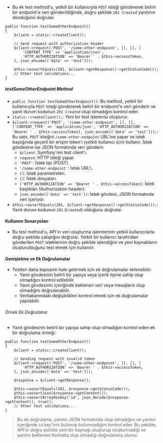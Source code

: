 + Bu ek test method'u, yetkili bir kullanıcıyla `POST` isteği göndererek belirli bir endpoint'e veri gönderildiğinde, doğru şekilde `201 Created` yanıtının döndüğünü doğrular.
~~~~~~~
public function testSomeOtherEndpoint()
{
    $client = static::createClient();

    // Send request with authorization header
    $client->request('POST', '/some-other-endpoint', [], [], [
        'CONTENT_TYPE' => 'application/json',
        'HTTP_AUTHORIZATION' => 'Bearer ' . $this->accessToken,
    ], json_encode(['data' => 'test']));

    $this->assertEquals(201, $client->getResponse()->getStatusCode());
    // Other test validations...
}
~~~~~~~

##### testSomeOtherEndpoint Method
+ `public function testSomeOtherEndpoint()`: Bu method, yetkili bir kullanıcıyla `POST` isteği göndererek belirli bir endpoint'e veri gönderir ve yanıt durum kodunun `201 Created` olup olmadığını kontrol eder.
+ `static::createClient();`: Yeni bir test istemcisi oluşturur.
+ `$client->request('POST', '/some-other-endpoint', [], [], ['CONTENT_TYPE' => 'application/json', 'HTTP_AUTHORIZATION' => 'Bearer ' . $this->accessToken], json_encode(['data' => 'test']));`: Bu satır, `POST` isteğini `/some-other-endpoint` URL'ine yapar ve istek başlığında geçerli bir erişim token'ı (yetkili kullanıcı için) kullanır. İstek gövdesine ise JSON formatında veri gönderir.
  - `$client`: Symfony'nin test client'ı.
  - `request`: HTTP isteği yapar.
  - `'POST'`: İstek tipi (POST).
  - `'/some-other-endpoint'`: İstek URL'i.
  - `[]`: İstek parametreleri.
  - `[]`: İstek dosyaları.
  - `['HTTP_AUTHORIZATION' => 'Bearer ' . $this->accessToken]`: İstek başlıkları (Authorization header).
  - `json_encode(['data' => 'test'])`: İstek gövdesi, JSON formatında veri içeriyor.
+ `$this->assertEquals(201, $client->getResponse()->getStatusCode());`: Yanıt durum kodunun `201` (`Created`) olduğunu doğrular.

#### Kullanım Senaryoları
+ Bu test method'u, API'ın veri oluşturma işlemlerinin yetkili kullanıcılarla doğru şekilde çalıştığını doğrular. Yetkili bir kullanıcı tarafından gönderilen `POST` isteklerinin doğru şekilde işlendiğini ve yeni kaynakların oluşturulduğunu test etmek için kullanılır.

#### Genişletme ve Ek Doğrulamalar
+ Testleri daha kapsamlı hale getirmek için ek doğrulamalar eklenebilir:
  - Yanıt gövdesinin belirli bir yapıya veya içerik tipine sahip olup olmadığını kontrol edilebilir.
  - Yanıt gövdesinin içeriğinde beklenen veri veya mesajların olup olmadığını doğrulanabilir.
  - Veritabanındaki değişiklikleri kontrol etmek için ek doğrulamalar yapılabilir.

###### Örnek Ek Doğrulama
+ Yanıt gövdesinin belirli bir yapıya sahip olup olmadığını kontrol eden ek bir doğrulama örneği:
~~~~~~~
public function testSomeOtherEndpoint()
{
    $client = static::createClient();

    // Sending request with invalid token
    $client->request('POST', '/some-other-endpoint', [], [], [
        'HTTP_AUTHORIZATION' => 'Bearer ' . $this->accessToken,
    ], json_encode(['data' => 'test']));

    $response = $client->getResponse();

    $this->assertEquals(201, $response->getStatusCode());
    $this->assertJson($response->getContent());
    $this->assertArrayHasKey('id', json_decode($response->getContent(), true));
    // Other test validations...
}
~~~~~~~

> Bu ek doğrulama, yanıtın JSON formatında olup olmadığını ve yanıtın içeriğinde `id` key'inin bulunup bulunmadığını kontrol eder. Bu şekilde, API'ın doğru şekilde yeni bir kaynağı oluşturup oluşturmadığı ve yanıtın beklenen formatta olup olmadığı doğrulanmış olunur.
